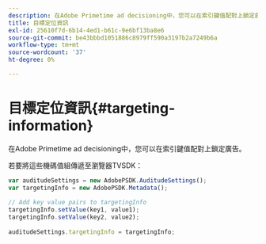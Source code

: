 ```yaml
---
description: 在Adobe Primetime ad decisioning中，您可以在索引鍵值配對上鎖定廣告。
title: 目標定位資訊
exl-id: 25610f7d-6b14-4ed1-b61c-9e6bf13ba8e6
source-git-commit: be43bbbd1051886c8979ff590a3197b2a7249b6a
workflow-type: tm+mt
source-wordcount: '37'
ht-degree: 0%

---
```


# 目標定位資訊{#targeting-information}

在Adobe Primetime ad decisioning中，您可以在索引鍵值配對上鎖定廣告。

若要將這些機碼值組傳遞至瀏覽器TVSDK：

```js
var auditudeSettings = new AdobePSDK.AuditudeSettings(); 
var targetingInfo = new AdobePSDK.Metadata(); 
 
// Add key value pairs to targetingInfo 
targetingInfo.setValue(key1, value1); 
targetingInfo.setValue(key2, value2); 
 
auditudeSettings.targetingInfo = targetingInfo;
```
